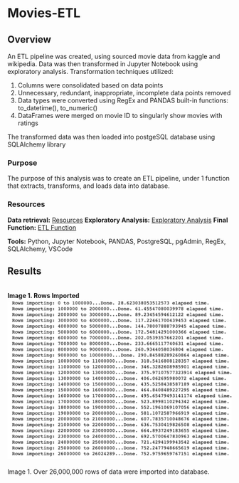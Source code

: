# Movies-ETL
## Overview
An ETL pipeline was created, using sourced movie data from kaggle and wikipedia. Data was then transformed in Jupyter Notebook using exploratory analysis. Transformation techniques utilized:
1. Columns were consolidated based on data points
2. Unnecessary, redundant, inappropriate, incomplete data points removed 
3. Data types were converted using RegEx and PANDAS built-in functions: to_datetime(), to_numeric()
4. DataFrames were merged on movie ID to singularly show movies with ratings

The transformed data was then loaded into postgeSQL database using SQLAlchemy library

### Purpose
The purpose of this analysis was to create an ETL pipeline, under 1 function that extracts, transforms, and loads data into database. 

### Resources
**Data retrieval:** [Resources](/Resources/)
**Exploratory Analysis:** [Exploratory Analysis](/Exploratory_analysis/)
**Final Function:** [ETL Function](/ETL_pipeline.py)

**Tools:** Python, Jupyter Notebook, PANDAS, PostgreSQL, pgAdmin, RegEx, SQLAlchemy, VSCode
<br>

## Results
<br>**Image 1. Rows Imported**
<br>![Image link](/Resources/Ratings_load.png)
<br>
<br>Image 1. Over 26,000,000 rows of data were imported into database.
<br>
